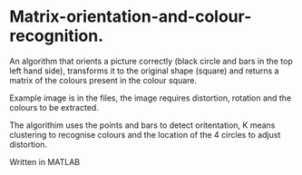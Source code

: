 # Matrix-orientation-and-colour-recognition.
An algorithm that orients a picture correctly (black circle and bars in the top left hand side), transforms it to the original shape (square) and returns a matrix of the colours present in the colour square.  

Example image is in the files, the image requires distortion, rotation and the colours to be extracted. 

The algorithim uses the points and bars to detect oritentation, K means clustering to recognise colours and the location of the 4 circles to adjust distortion. 

Written in MATLAB
